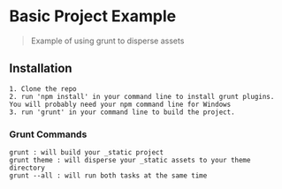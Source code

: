 # Basic Project Example

> Example of using grunt to disperse assets

## Installation

```
1. Clone the repo
2. run 'npm install' in your command line to install grunt plugins. You will probably need your npm command line for Windows
3. run 'grunt' in your command line to build the project.

```

### Grunt Commands

```
grunt : will build your _static project
grunt theme : will disperse your _static assets to your theme directory
grunt --all : will run both tasks at the same time

```
